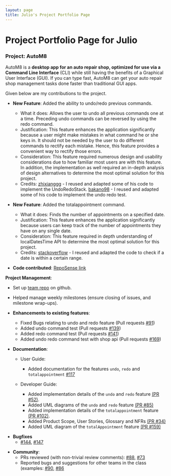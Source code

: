 ```yaml
---
layout: page
title: Julio's Project Portfolio Page
---
```

# Project Portfolio Page for Julio

### Project: AutoM8

AutoM8 is a **desktop app for an auto repair shop, optimized for use via a Command Line Interface** (CLI) while still having the benefits of a Graphical User Interface (GUI). If you can type fast, AutoM8 can get your auto repair shop management tasks done faster than traditional GUI apps.

Given below are my contributions to the project.

* **New Feature**: Added the ability to undo/redo previous commands.
    * What it does: Allows the user to undo all previous commands one at a time. Preceding undo commands can be reversed by using the redo command.
    * Justification: This feature enhances the application significantly because a user might make mistakes in what command he or she keys in. It should not be needed by the user to do different commands to rectify each mistake. Hence, this feature provides a convenient way to rectify those errors.
    * Consideration: This feature required numerous design and usability considerations due to how familiar most users are with this feature. In addition, the implementation as well required an in-depth analysis of design alternatives to determine the most optimal solution for this project.
    * Credits: [zhixianggg](https://github.com/zhixianggg) - I reused and adapted some of his code to implement the UndoRedoStack.
               [bakano98](https://github.com/bakano98) - I reused and adapted some of his code to implement the undo redo test.

* **New Feature**: Added the totalappointment command.
  * What it does: Finds the number of appointments on a specified date.
  * Justification: This feature enhances the application significantly because users can keep track of the number of appointments they have on any single date.
  * Consideration: This feature required in depth understanding of localDatesTime API to determine the most optimal solution for this project.
  * Credits: [stackoverflow](https://stackoverflow.com/questions/494180/how-do-i-check-if-a-date-is-within-a-certain-range) - I reused and adapted the code to check if a date is within a certain range.

* **Code contributed**: [RepoSense link](https://nus-cs2103-ay2223s2.github.io/tp-dashboard/?search=junlee&sort=groupTitle&sortWithin=title&timeframe=commit&mergegroup=&groupSelect=groupByRepos&breakdown=true&checkedFileTypes=docs~functional-code~test-code~other&since=2023-02-17ional-code~test-code~other&since=2022-02-18)

**Project Management**:
* Set up [team repo](https://github.com/AY2223S2-CS2103-W17-4/tp) on github.
* Helped manage weekly milestones (ensure closing of issues, and milestone wrap-ups).

* **Enhancements to existing features**:
    * Fixed Bugs relating to undo and redo feature (Pull requests [\#91](https://github.com/AY2223S2-CS2103-W17-4/tp/pull/91))
    * Added undo command test (Pull requests [\#139](https://github.com/AY2223S2-CS2103-W17-4/tp/pull/139))
    * Added redo command test (Pull requests [\#141](https://github.com/AY2223S2-CS2103-W17-4/tp/pull/141))
    * Added undo redo command test with shop api (Pull requests [\#169](https://github.com/AY2223S2-CS2103-W17-4/tp/pull/169))


* **Documentation**:
    * User Guide:
        * Added documentation for the features `undo`, `redo` and `totalappointment` [\#117](https://github.com/AY2223S2-CS2103-W17-4/tp/pull/117)

    * Developer Guide:
        * Added implementation details of the `undo` and `redo` feature [(PR #52)](https://github.com/AY2223S2-CS2103-W17-4/tp/pull/52).
        * Added UML diagrams of the `undo` and `redo` feature [(PR #85)](https://github.com/AY2223S2-CS2103-W17-4/tp/pull/85)
        * Added implementation details of the `totalappointment` feature [(PR #102)](https://github.com/AY2223S2-CS2103-W17-4/tp/pull/102).
        * Added Product Scope, User Stories, Glossary and NFRs [(PR #34)](https://github.com/AY2223S2-CS2103-W17-4/tp/pull/34)
        * Added UML diagram of the `totalAppointment` feature [(PR #159)](https://github.com/AY2223S2-CS2103-W17-4/tp/pull/159)

- **Bugfixes**
   * [\#144](https://github.com/AY2223S2-CS2103-W17-4/tp/pull/144), [\#147](https://github.com/AY2223S2-CS2103-W17-4/tp/pull/147)

* **Community**:
    * PRs reviewed (with non-trivial review comments): [\#88](https://github.com/AY2223S2-CS2103-W17-4/tp/pull/88), [\#73](https://github.com/AY2223S2-CS2103-W17-4/tp/pull/73)
    * Reported bugs and suggestions for other teams in the class (examples: [\#90](https://github.com/AY2223S2-CS2103-W17-4/tp/issues/90), [\#86](https://github.com/AY2223S2-CS2103-W17-4/tp/issues/86)




